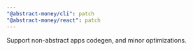 ```yaml
---
"@abstract-money/cli": patch
"@abstract-money/react": patch
---
```


Support non-abstract apps codegen, and minor optimizations.
